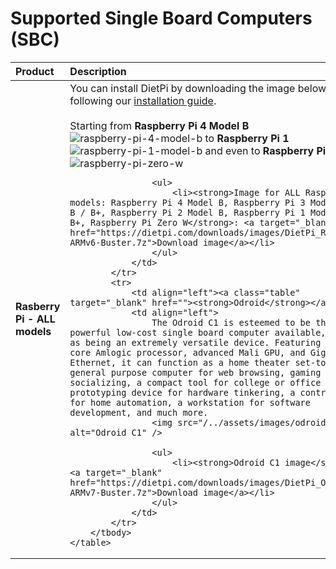 # Supported Single Board Computers (SBC)

<div class="md-typeset__table">
    <table>
        <thead>
            <tr>
                <th align="left" ><strong>Product</strong></th>
                <th align="left"><strong>Description</strong></th>
            </tr>
        </thead>
        <tbody>
        <tr>
                <td align="left"><a class="table"><strong>Rasberry Pi - ALL models</strong></a></td>
                <td align="left">
                    You can install DietPi by downloading the image below and following our <a href="/../User-Guide_Getting-Started/">installation guide</a>. 
                    <br/><br/>
                    Starting from <strong>Raspberry Pi 4 Model B</strong>
                    <img src="../assets/images/raspberry-pi-4-labelled.png" alt="raspberry-pi-4-model-b" />
                    to
                    <strong>Raspberry Pi 1</strong>
                    <img src="../assets/images/raspberry-pi-1b.jpg" alt="raspberry-pi-1-model-b" />
                    and even to
                    <strong>Raspberry Pi Zero W</strong>
                    <img src="../assets/images/raspberry-pi-zero-w.jpg" alt="raspberry-pi-zero-w" />

                    <ul>
                        <li><strong>Image for ALL Raspberry Pi models: Raspberry Pi 4 Model B, Raspberry Pi 3 Model A+ / B / B+, Raspberry Pi 2 Model B, Raspberry Pi 1 Model A+ / B+, Raspberry Pi Zero W</strong>: <a target="_blank" href="https://dietpi.com/downloads/images/DietPi_RPi-ARMv6-Buster.7z">Download image</a></li>
                    </ul>
                </td>
            </tr>
            <tr>
                <td align="left"><a class="table" target="_blank" href=""><strong>Odroid</strong></a></td>
                <td align="left">
                    The Odroid C1 is esteemed to be the most powerful low-cost single board computer available, as well as being an extremely versatile device. Featuring a quad-core Amlogic processor, advanced Mali GPU, and Gigabit Ethernet, it can function as a home theater set-top box, a general purpose computer for web browsing, gaming and socializing, a compact tool for college or office work, a prototyping device for hardware tinkering, a controller for home automation, a workstation for software development, and much more.
                    <img src="/../assets/images/odroid-c1.jpg" alt="Odroid C1" />

                    <ul>
                        <li><strong>Odroid C1 image</strong>: <a target="_blank" href="https://dietpi.com/downloads/images/DietPi_OdroidC1-ARMv7-Buster.7z">Download image</a></li>
                    </ul>
                </td>
            </tr>
        </tbody>
    </table>
</div>
